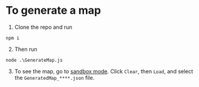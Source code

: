 # To generate a map
1. Clone the repo and run 
```
npm i
```
2. Then run 
```
node .\GenerateMap.js
```
3. To see the map, go to [sandbox mode](https://antgame.io/sandbox). Click `Clear`, then `Load`, and select the `GeneratedMap_****.json` file.